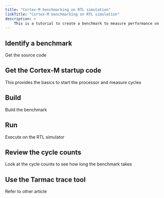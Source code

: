 ```yaml
---
title: "Cortex-M benchmarking on RTL simulation"
linkTitle: "Cortex-M benchmarking on RTL simulation"
description: >
    This is a tutorial to create a benchmark to measure performance on a Cortex-M CPU runnning RTL simulation
---
```

## Identify a benchmark

Get the source code

## Get the Cortex-M startup code

This provides the basics to start the processor and measure cycles

## Build

Build the benchmark 

## Run

Execute on the RTL simulator

## Review the cycle counts

Look at the cycle counts to see how long the benchmark takes

## Use the Tarmac trace tool

Refer to other article


